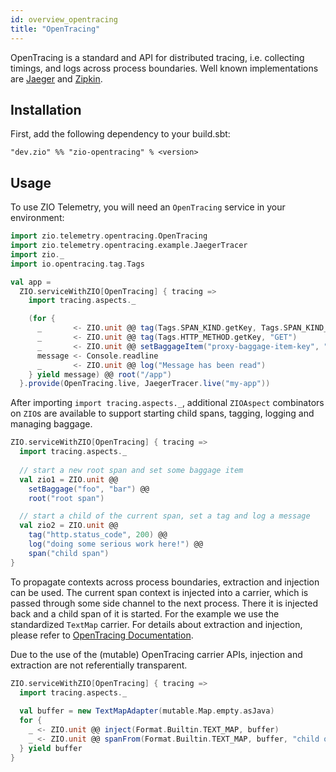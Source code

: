 ```yaml
---
id: overview_opentracing
title: "OpenTracing"
---
```


OpenTracing is a standard and API for distributed tracing, i.e. collecting timings,
and logs across process boundaries. Well known implementations are [Jaeger](https://www.jaegertracing.io)
and [Zipkin](https://www.zipkin.io).

## Installation

First, add the following dependency to your build.sbt:
```
"dev.zio" %% "zio-opentracing" % <version>
```

## Usage

To use ZIO Telemetry, you will need an `OpenTracing` service in your
environment:

```scala
import zio.telemetry.opentracing.OpenTracing
import zio.telemetry.opentracing.example.JaegerTracer
import zio._
import io.opentracing.tag.Tags

val app =
  ZIO.serviceWithZIO[OpenTracing] { tracing =>
    import tracing.aspects._

    (for {
      _       <- ZIO.unit @@ tag(Tags.SPAN_KIND.getKey, Tags.SPAN_KIND_CLIENT)
      _       <- ZIO.unit @@ tag(Tags.HTTP_METHOD.getKey, "GET")
      _       <- ZIO.unit @@ setBaggageItem("proxy-baggage-item-key", "proxy-baggage-item-value")
      message <- Console.readline
      _       <- ZIO.unit @@ log("Message has been read")
    } yield message) @@ root("/app")
  }.provide(OpenTracing.live, JaegerTracer.live("my-app"))
```

After importing `import tracing.aspects._`, additional `ZIOAspect` combinators
on `ZIO`s are available to support starting child spans, tagging, logging and
managing baggage.

```scala
ZIO.serviceWithZIO[OpenTracing] { tracing =>
  import tracing.aspects._
  
  // start a new root span and set some baggage item
  val zio1 = ZIO.unit @@ 
    setBaggage("foo", "bar") @@ 
    root("root span")

  // start a child of the current span, set a tag and log a message
  val zio2 = ZIO.unit @@ 
    tag("http.status_code", 200) @@ 
    log("doing some serious work here!") @@ 
    span("child span")
}
```

To propagate contexts across process boundaries, extraction and injection can be
used. The current span context is injected into a carrier, which is passed
through some side channel to the next process. There it is injected back and a
child span of it is started. For the example we use the standardized `TextMap`
carrier. For details about extraction and injection, please refer to 
[OpenTracing Documentation](https://opentracing.io/docs/overview/inject-extract/). 

Due to the use of the (mutable) OpenTracing carrier APIs, injection and extraction
are not referentially transparent.

```scala
ZIO.serviceWithZIO[OpenTracing] { tracing =>
  import tracing.aspects._
  
  val buffer = new TextMapAdapter(mutable.Map.empty.asJava)
  for {
    _ <- ZIO.unit @@ inject(Format.Builtin.TEXT_MAP, buffer)
    _ <- ZIO.unit @@ spanFrom(Format.Builtin.TEXT_MAP, buffer, "child of remote span")
  } yield buffer
}
```